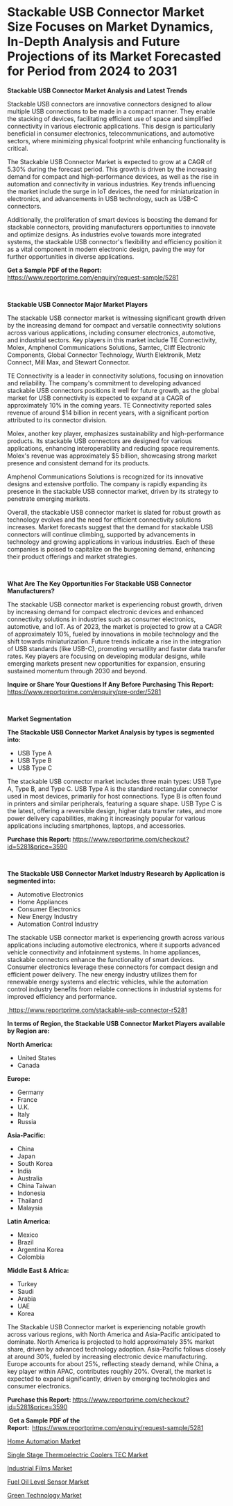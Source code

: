 <p><h1>Stackable USB Connector Market Size Focuses on Market Dynamics, In-Depth Analysis and Future Projections of its Market Forecasted for Period from 2024 to 2031</h1></p><p><strong>Stackable USB Connector Market Analysis and Latest Trends</strong></p>
<p><p>Stackable USB connectors are innovative connectors designed to allow multiple USB connections to be made in a compact manner. They enable the stacking of devices, facilitating efficient use of space and simplified connectivity in various electronic applications. This design is particularly beneficial in consumer electronics, telecommunications, and automotive sectors, where minimizing physical footprint while enhancing functionality is critical.</p><p>The Stackable USB Connector Market is expected to grow at a CAGR of 5.30% during the forecast period. This growth is driven by the increasing demand for compact and high-performance devices, as well as the rise in automation and connectivity in various industries. Key trends influencing the market include the surge in IoT devices, the need for miniaturization in electronics, and advancements in USB technology, such as USB-C connectors. </p><p>Additionally, the proliferation of smart devices is boosting the demand for stackable connectors, providing manufacturers opportunities to innovate and optimize designs. As industries evolve towards more integrated systems, the stackable USB connector's flexibility and efficiency position it as a vital component in modern electronic design, paving the way for further opportunities in diverse applications.</p></p>
<p><strong>Get a Sample PDF of the Report:&nbsp;</strong> <a href="https://www.reportprime.com/enquiry/request-sample/5281?utm_campaign=28&utm_medium=2&utm_source=Github&utm_content=ia&utm_term=15112024&utm_id=stackable-usb-connector">https://www.reportprime.com/enquiry/request-sample/5281</a></p>
<p>&nbsp;</p>
<p><strong>Stackable USB Connector Major Market Players</strong></p>
<p><p>The stackable USB connector market is witnessing significant growth driven by the increasing demand for compact and versatile connectivity solutions across various applications, including consumer electronics, automotive, and industrial sectors. Key players in this market include TE Connectivity, Molex, Amphenol Communications Solutions, Samtec, Cliff Electronic Components, Global Connector Technology, Wurth Elektronik, Metz Connect, Mill Max, and Stewart Connector.</p><p>TE Connectivity is a leader in connectivity solutions, focusing on innovation and reliability. The company's commitment to developing advanced stackable USB connectors positions it well for future growth, as the global market for USB connectivity is expected to expand at a CAGR of approximately 10% in the coming years. TE Connectivity reported sales revenue of around $14 billion in recent years, with a significant portion attributed to its connector division.</p><p>Molex, another key player, emphasizes sustainability and high-performance products. Its stackable USB connectors are designed for various applications, enhancing interoperability and reducing space requirements. Molex's revenue was approximately $5 billion, showcasing strong market presence and consistent demand for its products.</p><p>Amphenol Communications Solutions is recognized for its innovative designs and extensive portfolio. The company is rapidly expanding its presence in the stackable USB connector market, driven by its strategy to penetrate emerging markets. </p><p>Overall, the stackable USB connector market is slated for robust growth as technology evolves and the need for efficient connectivity solutions increases. Market forecasts suggest that the demand for stackable USB connectors will continue climbing, supported by advancements in technology and growing applications in various industries. Each of these companies is poised to capitalize on the burgeoning demand, enhancing their product offerings and market strategies.</p></p>
<p>&nbsp;</p>
<p><strong>What Are The Key Opportunities For Stackable USB Connector Manufacturers?</strong></p>
<p><p>The stackable USB connector market is experiencing robust growth, driven by increasing demand for compact electronic devices and enhanced connectivity solutions in industries such as consumer electronics, automotive, and IoT. As of 2023, the market is projected to grow at a CAGR of approximately 10%, fueled by innovations in mobile technology and the shift towards miniaturization. Future trends indicate a rise in the integration of USB standards (like USB-C), promoting versatility and faster data transfer rates. Key players are focusing on developing modular designs, while emerging markets present new opportunities for expansion, ensuring sustained momentum through 2030 and beyond.</p></p>
<p><strong>Inquire or Share Your Questions If Any Before Purchasing This Report:</strong> <a href="https://www.reportprime.com/enquiry/pre-order/5281?utm_campaign=28&utm_medium=2&utm_source=Github&utm_content=ia&utm_term=15112024&utm_id=stackable-usb-connector">https://www.reportprime.com/enquiry/pre-order/5281</a></p>
<p>&nbsp;</p>
<p><strong>Market Segmentation</strong></p>
<p><strong>The Stackable USB Connector Market Analysis by types is segmented into:</strong></p>
<p><ul><li>USB Type A</li><li>USB Type B</li><li>USB Type C</li></ul></p>
<p><p>The stackable USB connector market includes three main types: USB Type A, Type B, and Type C. USB Type A is the standard rectangular connector used in most devices, primarily for host connections. Type B is often found in printers and similar peripherals, featuring a square shape. USB Type C is the latest, offering a reversible design, higher data transfer rates, and more power delivery capabilities, making it increasingly popular for various applications including smartphones, laptops, and accessories.</p></p>
<p><strong>Purchase this Report:&nbsp;</strong><a href="https://www.reportprime.com/checkout?id=5281&price=3590&utm_campaign=28&utm_medium=2&utm_source=Github&utm_content=ia&utm_term=15112024&utm_id=stackable-usb-connector">https://www.reportprime.com/checkout?id=5281&price=3590</a></p>
<p>&nbsp;</p>
<p><strong>The Stackable USB Connector Market Industry Research by Application is segmented into:</strong></p>
<p><ul><li>Automotive Electronics</li><li>Home Appliances</li><li>Consumer Electronics</li><li>New Energy Industry</li><li>Automation Control Industry</li></ul></p>
<p><p>The stackable USB connector market is experiencing growth across various applications including automotive electronics, where it supports advanced vehicle connectivity and infotainment systems. In home appliances, stackable connectors enhance the functionality of smart devices. Consumer electronics leverage these connectors for compact design and efficient power delivery. The new energy industry utilizes them for renewable energy systems and electric vehicles, while the automation control industry benefits from reliable connections in industrial systems for improved efficiency and performance.</p></p>
<p><a href="https://www.reportprime.com/stackable-usb-connector-r5281?utm_campaign=28&utm_medium=2&utm_source=Github&utm_content=ia&utm_term=15112024&utm_id=stackable-usb-connector">&nbsp;https://www.reportprime.com/stackable-usb-connector-r5281</a></p>
<p><strong>In terms of Region, the Stackable USB Connector Market Players available by Region are:</strong></p>
<p>
    <p> <strong> North America: </strong>
        <ul>
            <li>United States</li>
            <li>Canada</li>
        </ul>
        </p> 
    <p> <strong> Europe: </strong>
        <ul>
            <li>Germany</li>
            <li>France</li>
            <li>U.K.</li>
            <li>Italy</li>
            <li>Russia</li>
        </ul>
        </p> 
    <p> <strong> Asia-Pacific: </strong>
        <ul>
            <li>China</li>
            <li>Japan</li>
            <li>South Korea</li>
            <li>India</li>
            <li>Australia</li>
            <li>China Taiwan</li>
            <li>Indonesia</li>
            <li>Thailand</li>
            <li>Malaysia</li>
        </ul>
        </p> 
    <p> <strong> Latin America: </strong>
        <ul>
            <li>Mexico</li>
            <li>Brazil</li>
            <li>Argentina Korea</li>
            <li>Colombia</li>
        </ul>
        </p> 
    <p> <strong> Middle East & Africa: </strong>
        <ul>
            <li>Turkey</li>
            <li>Saudi</li>
            <li>Arabia</li>
            <li>UAE</li>
            <li>Korea</li>
        </ul>
    </p>
    </p>
<p><p>The Stackable USB Connector market is experiencing notable growth across various regions, with North America and Asia-Pacific anticipated to dominate. North America is projected to hold approximately 35% market share, driven by advanced technology adoption. Asia-Pacific follows closely at around 30%, fueled by increasing electronic device manufacturing. Europe accounts for about 25%, reflecting steady demand, while China, a key player within APAC, contributes roughly 20%. Overall, the market is expected to expand significantly, driven by emerging technologies and consumer electronics.</p></p>
<p><strong>Purchase this Report: </strong><a href="https://www.reportprime.com/checkout?id=5281&price=3590&utm_campaign=28&utm_medium=2&utm_source=Github&utm_content=ia&utm_term=15112024&utm_id=stackable-usb-connector">https://www.reportprime.com/checkout?id=5281&price=3590</a></p>
<p>&nbsp;<strong>Get a Sample PDF of the Report:&nbsp;&nbsp;</strong><a href="https://www.reportprime.com/enquiry/request-sample/5281?utm_campaign=28&utm_medium=2&utm_source=Github&utm_content=ia&utm_term=15112024&utm_id=stackable-usb-connector">https://www.reportprime.com/enquiry/request-sample/5281</a></p>
<p><strong></strong></p>
<p><p><a href="https://issuu.com/reportprime-2/docs/home-automation-market-size-2030.pp_80509e314cf8ce?utm_campaign=28&utm_medium=2&utm_source=Github&utm_content=ia&utm_term=15112024&utm_id=stackable-usb-connector">Home Automation Market</a></p><p><a href="https://github.com/LilianFaulkner65/Market-Research-Report-List-1/blob/main/single-stage-thermoelectric-coolers-tec-market.md?utm_campaign=28&utm_medium=2&utm_source=Github&utm_content=ia&utm_term=15112024&utm_id=stackable-usb-connector">Single Stage Thermoelectric Coolers TEC Market</a></p><p><a href="https://www.linkedin.com/pulse/global-industrial-films-market-trends-forecasts-strategic-wdmjc?utm_campaign=28&utm_medium=2&utm_source=Github&utm_content=ia&utm_term=15112024&utm_id=stackable-usb-connector">Industrial Films Market</a></p><p><a href="https://github.com/SamiaChowdhury801/Market-Research-Report-List-1/blob/main/fuel-oil-level-sensor-market.md?utm_campaign=28&utm_medium=2&utm_source=Github&utm_content=ia&utm_term=15112024&utm_id=stackable-usb-connector">Fuel Oil Level Sensor Market</a></p><p><a href="https://issuu.com/reportprime-2/docs/green-technology-market-size-2030.p_06e673676b5cb1?utm_campaign=28&utm_medium=2&utm_source=Github&utm_content=ia&utm_term=15112024&utm_id=stackable-usb-connector">Green Technology Market</a></p></p>